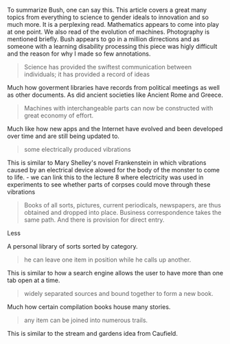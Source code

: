 To summarize Bush, one can say this. This article covers a great many topics from everything to science to gender ideals to innovation and so much more. It is a perplexing read. Mathematics appears to come into play at one point. We also read of the evolution of machines. Photography is mentioned briefly. Bush appears to go in a million dirrections and as someone with a learning disability processing this piece was higly difficult and the reason for why I made so few annotations. 


> Science has provided the swiftest communication between individuals; it has provided a record of ideas

Much how goverment libraries have records from political meetings as well as other documents. As did ancient societies like Ancient Rome and Greece. 

> Machines with interchangeable parts can now be constructed with great economy of effort.

Much like how new apps and the Internet have evolved and been developed over time and are still being updated to.

> some electrically produced vibrations

This is similar to Mary Shelley's novel Frankenstein in which vibrations caused by an electrical device alowed for the body of the monster to come to life. - we can link this to the lecture 8 where electricity was used in experiments to see whether parts of corpses could move through these vibrations

> Books of all sorts, pictures, current periodicals, newspapers, are thus obtained and dropped into place. Business correspondence takes the same path. And there is provision for direct entry.

Less

A personal library of sorts sorted by category.

> he can leave one item in position while he calls up another.

This is similar to how a search engine allows the user to have more than one tab open at a time.

> widely separated sources and bound together to form a new book.

Much how certain compilation books house many stories.

> any item can be joined into numerous trails.

This is similar to the stream and gardens idea from Caufield.